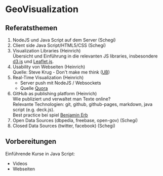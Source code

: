 GeoVisualization
================

## Referatsthemen

1. NodeJS und Java Script auf dem Server (Schegi)
2. Client side Java Script/HTML5/CSS (Schegi)
3. Visualization Libraries (Heinrich)  
   Übersicht und Einführung in die relevanten JS libraries, insbesondere [d3.js](http://d3js.org) und [Leaflet.js](http://leafletjs.com/).
4. Usability von Webseiten (Heinrich)  
   Quelle: Steve Krug - Don't make me think ([UB](http://aleph1.uni-koblenz.de/F?func=find-b&find_code=WRD&request=make+me+think))
5. Real-Time Visualization (Heinrich)
   * Server push mit NodeJS / Websockets
   * Quelle [Quora](http://www.quora.com/What-s-a-good-real-time-data-visualization-framework)
6. GitHub as publishing platform  (Heinrich)  
   Wie publiziert und verwaltet man Texte online?  
   Relevante Technologien: git, github, github-pages, markdown, java script (e.g. deck.js).  
   Best practice bei spiel [Benjamin Erb](http://berb.github.io/diploma-thesis/)
7. Open Data Sources (dbpedia, freebase, open-gov) (Schegi)
8. Closed Data Sources (twitter, facebook) (Schegi)

## Vorbereitungen

Einführende Kurse in Java Script:
* Videos
* Webseiten
